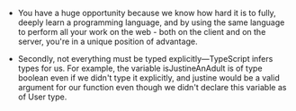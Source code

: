 - You have a huge opportunity because we know how hard it is to fully, deeply learn a programming language, and by using the same language to perform all your work on the web - both on the client and on the server, you're in a unique position of advantage.

- Secondly, not everything must be typed explicitly—TypeScript infers types for us. For example, the variable isJustineAnAdult is of type boolean even if we didn't type it explicitly, and justine would be a valid argument for our function even though we didn't declare this variable as of User type.
